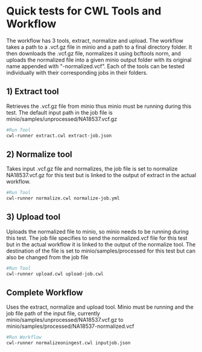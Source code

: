 # Quick tests for CWL Tools and Workflow
The workflow has 3 tools, extract, normalize and upload. The workflow takes a path to a .vcf.gz file in minio and a path to a final directory folder. It then downloads the .vcf.gz file, normalizes it using bcftools norm, and uploads the normalized file into a given minio output folder with its original name appended with "-normalized.vcf". Each of the tools can be tested individually with their corresponding jobs in their folders.
## 1) Extract tool
Retrieves the .vcf.gz file from minio thus minio must be running during this test. The default input path in the job file is minio/samples/unprocessed/NA18537.vcf.gz
```bash
#Run Tool
cwl-runner extract.cwl extract-job.json
```
## 2) Normalize tool
Takes input .vcf.gz file and normalizes, the job file is set to normalize NA18537.vcf.gz for this test but is linked to the output of extract in the actual workflow.
```bash
#Run Tool
cwl-runner normalize.cwl normalize-job.yml
```
## 3) Upload tool
Uploads the normalized file to minio, so minio needs to be running during this test. The job file specifies to send the normalized.vcf file for this test but in the actual workflow it is linked to the output of the normalize tool. The destination of the file is set to minio/samples/processed for this test but can also be changed from the job file
```bash
#Run Tool
cwl-runner upload.cwl upload-job.cwl
```
## Complete Workflow
Uses the extract, normalize and upload tool. Minio must be running and the job file path of the input file, currently minio/samples/unprocessed/NA18537.vcf.gz to minio/samples/processed/NA18537-normalized.vcf
```bash
#Run Workflow
cwl-runner normalizeoningest.cwl inputjob.json
```
